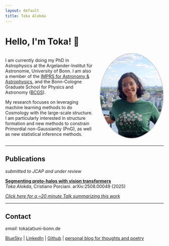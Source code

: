 ```yaml
---
layout: default
title: Toka Alokda
---
```



<h1>Hello, I'm Toka! 👋</h1>

<div style="display: flex; align-items: flex-start; gap: 20px; margin-top: 20px;">

  <div style="flex: 1;">
    <p>
      I am currently doing my PhD in Astrophysics at the Argelander-Institut für Astronomie, University of Bonn. 
      I am also a member of the <a href="https://blog.mpifr-bonn.mpg.de/imprs/">IMPRS for Astronomy & Astrophysics</a>, 
      and the Bonn-Cologne Graduate School for Physics and Astronomy (<a href="https://www.gradschool.physics.uni-bonn.de/">BCGS</a>).
    </p>
    <p>
      My research focuses on leveraging machine learning methods to do Cosmology with the large-scale structure. 
      I am particularly interested in structure formation and new methods to constrain Primordial non-Gaussianity (PnG), 
      as well as new statistical inference methods.
    </p>
  </div>

  <div>
    <img src="portrait.png" width="200" style="border-radius: 50%; border: 2px solid #ccc;">
  </div>

</div>



---

## Publications

*submitted to JCAP and under review*

**[Segmenting proto-halos with vision transformers](https://arxiv.org/abs/2508.00049)**  
*Toka Alokda*, Cristiano Porciani. arXiv:2508.00049 (2025)

[*Click here for a ~20 minute Talk summarizing this work*](https://videos.univ-grenoble-alpes.fr/video/33651-2025_07_24_16_11_toka-alokda/)

---

## Contact

*email:* toka(at)uni-bonn.de

[BlueSky](https://bsky.app/profile/astrotoka.bsky.social) | [LinkedIn](https://www.linkedin.com/in/tokaalokda) | [Github](https://github.com/tokaalokda) | [personal blog for thoughts and poetry](https://singularit.home.blog/)
